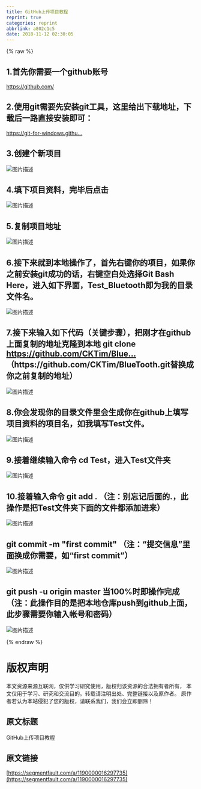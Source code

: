 ```yaml
---
title: GitHub上传项目教程
reprint: true
categories: reprint
abbrlink: a802c1c5
date: 2018-11-12 02:30:05
---
```


{% raw %}
<h2 id="articleHeader0">1.&#x9996;&#x5148;&#x4F60;&#x9700;&#x8981;&#x4E00;&#x4E2A;github&#x8D26;&#x53F7;</h2><p><a href="https://github.com/" rel="nofollow noreferrer" target="_blank">https://github.com/</a></p><h2 id="articleHeader1">2.&#x4F7F;&#x7528;git&#x9700;&#x8981;&#x5148;&#x5B89;&#x88C5;git&#x5DE5;&#x5177;&#xFF0C;&#x8FD9;&#x91CC;&#x7ED9;&#x51FA;&#x4E0B;&#x8F7D;&#x5730;&#x5740;&#xFF0C;&#x4E0B;&#x8F7D;&#x540E;&#x4E00;&#x8DEF;&#x76F4;&#x63A5;&#x5B89;&#x88C5;&#x5373;&#x53EF;&#xFF1A;</h2><p><a href="https://git-for-windows.github.io/" rel="nofollow noreferrer" target="_blank">https://git-for-windows.githu...</a></p><h2 id="articleHeader2">3.&#x521B;&#x5EFA;&#x4E2A;&#x65B0;&#x9879;&#x76EE;</h2><p><span class="img-wrap"><img data-src="/img/bVbgxNd?w=1142&amp;h=317" src="https://static.alili.tech/img/bVbgxNd?w=1142&amp;h=317" alt="&#x56FE;&#x7247;&#x63CF;&#x8FF0;" title="&#x56FE;&#x7247;&#x63CF;&#x8FF0;" style="cursor:pointer;display:inline"></span></p><h2 id="articleHeader3">4.&#x586B;&#x4E0B;&#x9879;&#x76EE;&#x8D44;&#x6599;&#xFF0C;&#x5B8C;&#x6BD5;&#x540E;&#x70B9;&#x51FB;</h2><p><span class="img-wrap"><img data-src="/img/bVbgxOF?w=1915&amp;h=889" src="https://static.alili.tech/img/bVbgxOF?w=1915&amp;h=889" alt="&#x56FE;&#x7247;&#x63CF;&#x8FF0;" title="&#x56FE;&#x7247;&#x63CF;&#x8FF0;" style="cursor:pointer;display:inline"></span></p><h2 id="articleHeader4">5.&#x590D;&#x5236;&#x9879;&#x76EE;&#x5730;&#x5740;</h2><p><span class="img-wrap"><img data-src="/img/bVbgxQr?w=1052&amp;h=848" src="https://static.alili.tech/img/bVbgxQr?w=1052&amp;h=848" alt="&#x56FE;&#x7247;&#x63CF;&#x8FF0;" title="&#x56FE;&#x7247;&#x63CF;&#x8FF0;" style="cursor:pointer;display:inline"></span></p><h2 id="articleHeader5">6.&#x63A5;&#x4E0B;&#x6765;&#x5C31;&#x5230;&#x672C;&#x5730;&#x64CD;&#x4F5C;&#x4E86;&#xFF0C;&#x9996;&#x5148;&#x53F3;&#x952E;&#x4F60;&#x7684;&#x9879;&#x76EE;&#xFF0C;&#x5982;&#x679C;&#x4F60;&#x4E4B;&#x524D;&#x5B89;&#x88C5;git&#x6210;&#x529F;&#x7684;&#x8BDD;&#xFF0C;&#x53F3;&#x952E;&#x7A7A;&#x767D;&#x5904;&#x9009;&#x62E9;Git Bash Here&#xFF0C;&#x8FDB;&#x5165;&#x5982;&#x4E0B;&#x754C;&#x9762;&#xFF0C;Test_Bluetooth&#x5373;&#x4E3A;&#x6211;&#x7684;&#x76EE;&#x5F55;&#x6587;&#x4EF6;&#x540D;&#x3002;</h2><p><span class="img-wrap"><img data-src="/img/bVbgxSg?w=580&amp;h=322" src="https://static.alili.tech/img/bVbgxSg?w=580&amp;h=322" alt="&#x56FE;&#x7247;&#x63CF;&#x8FF0;" title="&#x56FE;&#x7247;&#x63CF;&#x8FF0;" style="cursor:pointer;display:inline"></span></p><h2 id="articleHeader6">7.&#x63A5;&#x4E0B;&#x6765;&#x8F93;&#x5165;&#x5982;&#x4E0B;&#x4EE3;&#x7801;&#xFF08;&#x5173;&#x952E;&#x6B65;&#x9AA4;&#xFF09;&#xFF0C;&#x628A;&#x521A;&#x624D;&#x5728;github&#x4E0A;&#x9762;&#x590D;&#x5236;&#x7684;&#x5730;&#x5740;&#x514B;&#x9686;&#x5230;&#x672C;&#x5730; git clone <a href="https://github.com/CKTim/BlueTooth.git" rel="nofollow noreferrer" target="_blank">https://github.com/CKTim/Blue...</a>&#xFF08;https://github.com/CKTim/BlueTooth.git&#x66FF;&#x6362;&#x6210;&#x4F60;&#x4E4B;&#x524D;&#x590D;&#x5236;&#x7684;&#x5730;&#x5740;&#xFF09;</h2><p><span class="img-wrap"><img data-src="/img/bVbgxSv?w=582&amp;h=323" src="https://static.alili.tech/img/bVbgxSv?w=582&amp;h=323" alt="&#x56FE;&#x7247;&#x63CF;&#x8FF0;" title="&#x56FE;&#x7247;&#x63CF;&#x8FF0;" style="cursor:pointer;display:inline"></span></p><h2 id="articleHeader7">8.&#x4F60;&#x4F1A;&#x53D1;&#x73B0;&#x4F60;&#x7684;&#x76EE;&#x5F55;&#x6587;&#x4EF6;&#x91CC;&#x4F1A;&#x751F;&#x6210;&#x4F60;&#x5728;github&#x4E0A;&#x586B;&#x5199;&#x9879;&#x76EE;&#x8D44;&#x6599;&#x7684;&#x9879;&#x76EE;&#x540D;&#xFF0C;&#x5982;&#x6211;&#x586B;&#x5199;Test&#x6587;&#x4EF6;&#x3002;</h2><p><span class="img-wrap"><img data-src="/img/bVbgxUx?w=955&amp;h=479" src="https://static.alili.tech/img/bVbgxUx?w=955&amp;h=479" alt="&#x56FE;&#x7247;&#x63CF;&#x8FF0;" title="&#x56FE;&#x7247;&#x63CF;&#x8FF0;" style="cursor:pointer;display:inline"></span></p><h2 id="articleHeader8">9.&#x63A5;&#x7740;&#x7EE7;&#x7EED;&#x8F93;&#x5165;&#x547D;&#x4EE4; cd Test&#xFF0C;&#x8FDB;&#x5165;Test&#x6587;&#x4EF6;&#x5939;</h2><p><span class="img-wrap"><img data-src="/img/bVbgxUY?w=575&amp;h=315" src="https://static.alili.tech/img/bVbgxUY?w=575&amp;h=315" alt="&#x56FE;&#x7247;&#x63CF;&#x8FF0;" title="&#x56FE;&#x7247;&#x63CF;&#x8FF0;" style="cursor:pointer;display:inline"></span></p><h2 id="articleHeader9">10.&#x63A5;&#x7740;&#x8F93;&#x5165;&#x547D;&#x4EE4; git add . &#xFF08;&#x6CE8;&#xFF1A;&#x522B;&#x5FD8;&#x8BB0;&#x540E;&#x9762;&#x7684;.&#xFF0C;&#x6B64;&#x64CD;&#x4F5C;&#x662F;&#x628A;Test&#x6587;&#x4EF6;&#x5939;&#x4E0B;&#x9762;&#x7684;&#x6587;&#x4EF6;&#x90FD;&#x6DFB;&#x52A0;&#x8FDB;&#x6765;&#xFF09;</h2><p><span class="img-wrap"><img data-src="/img/bVbgxVr?w=568&amp;h=319" src="https://static.alili.tech/img/bVbgxVr?w=568&amp;h=319" alt="&#x56FE;&#x7247;&#x63CF;&#x8FF0;" title="&#x56FE;&#x7247;&#x63CF;&#x8FF0;" style="cursor:pointer;display:inline"></span></p><h2 id="articleHeader10">git commit -m &quot;first commit&quot; &#xFF08;&#x6CE8;&#xFF1A;&#x201C;&#x63D0;&#x4EA4;&#x4FE1;&#x606F;&#x201D;&#x91CC;&#x9762;&#x6362;&#x6210;&#x4F60;&#x9700;&#x8981;&#xFF0C;&#x5982;&#x201C;first commit&#x201D;&#xFF09;</h2><p><span class="img-wrap"><img data-src="/img/bVbgxVt?w=571&amp;h=315" src="https://static.alili.tech/img/bVbgxVt?w=571&amp;h=315" alt="&#x56FE;&#x7247;&#x63CF;&#x8FF0;" title="&#x56FE;&#x7247;&#x63CF;&#x8FF0;" style="cursor:pointer;display:inline"></span></p><h2 id="articleHeader11">git push -u origin master &#x5F53;100%&#x65F6;&#x5373;&#x64CD;&#x4F5C;&#x5B8C;&#x6210; &#xFF08;&#x6CE8;&#xFF1A;&#x6B64;&#x64CD;&#x4F5C;&#x76EE;&#x7684;&#x662F;&#x628A;&#x672C;&#x5730;&#x4ED3;&#x5E93;push&#x5230;github&#x4E0A;&#x9762;&#xFF0C;&#x6B64;&#x6B65;&#x9AA4;&#x9700;&#x8981;&#x4F60;&#x8F93;&#x5165;&#x5E10;&#x53F7;&#x548C;&#x5BC6;&#x7801;&#xFF09;</h2><p><span class="img-wrap"><img data-src="/img/bVbgxVu?w=585&amp;h=83" src="https://static.alili.tech/img/bVbgxVu?w=585&amp;h=83" alt="&#x56FE;&#x7247;&#x63CF;&#x8FF0;" title="&#x56FE;&#x7247;&#x63CF;&#x8FF0;" style="cursor:pointer;display:inline"></span></p>
{% endraw %}

# 版权声明
本文资源来源互联网，仅供学习研究使用，版权归该资源的合法拥有者所有，
本文仅用于学习、研究和交流目的。转载请注明出处、完整链接以及原作者。
原作者若认为本站侵犯了您的版权，请联系我们，我们会立即删除！

## 原文标题
GitHub上传项目教程

## 原文链接
[https://segmentfault.com/a/1190000016297735](https://segmentfault.com/a/1190000016297735)


